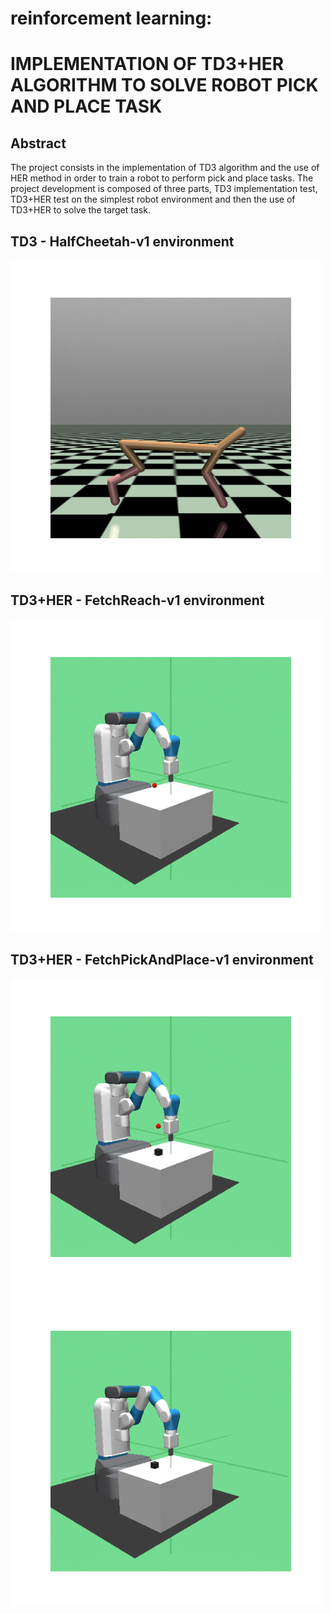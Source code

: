 # reinforcement learning:
# IMPLEMENTATION OF TD3+HER ALGORITHM TO SOLVE ROBOT PICK AND PLACE TASK
## Abstract 
The project consists in the implementation of TD3 algorithm and the use of HER method in
order to train a robot to perform pick and place tasks. The project development is
composed of three parts, TD3 implementation test, TD3+HER test on the simplest robot
environment and then the use of TD3+HER to solve the target task.

## TD3 - HalfCheetah-v1 environment
![image](code/1_TD3_test/gym_animation.gif)

## TD3+HER - FetchReach-v1 environment
![image](code/2_TD3+HER_test/2_epoch_fetch_reach_test_20211122.gif)

## TD3+HER - FetchPickAndPlace-v1 environment
![image](code/3_TD3+HER_pick_and_place/100_epochs_RANDOM_START_new_seed_test_20210422.gif)
![image](code/3_TD3+HER_pick_and_place/100_epochs_RANDOM_START_new_seed_test_20211122.gif)


